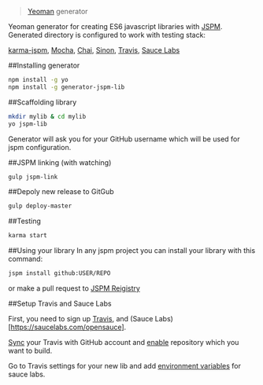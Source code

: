 > [Yeoman](http://yeoman.io) generator

Yeoman generator for creating ES6 javascript libraries with [JSPM](http://jspm.io/).
Generated directory is configured to work with testing stack:

[karma-jspm](https://github.com/Workiva/karma-jspm), [Mocha](http://mochajs.org/), [Chai](http://chaijs.com/), [Sinon](http://sinonjs.org/), [Travis](https://travis-ci.org/), [Sauce Labs](https://saucelabs.com/)

##Installing generator

```bash
npm install -g yo
npm install -g generator-jspm-lib
```

##Scaffolding library

```bash
mkdir mylib & cd mylib
yo jspm-lib
```

Generator will ask you for your GitHub username which will be used for jspm configuration.

##JSPM linking (with watching)

```bash
gulp jspm-link
```

##Depoly new release to GitGub

```bash
gulp deploy-master
```

##Testing

```bash
karma start
```

##Using your library
In any jspm project you can install your library with this command:

```bash
jspm install github:USER/REPO
```

or make a pull request to [JSPM Reigistry](https://github.com/jspm/registry)

##Setup Travis and Sauce Labs

First, you need to sign up [Travis](https://travis-ci.org), and (Sauce Labs)[https://saucelabs.com/opensauce].

[Sync](https://travis-ci.org/profile) your Travis with GitHub account and [enable](https://travis-ci.org/profile) repository which you want to build.

Go to Travis settings for your new lib and add [environment variables](http://blog.travis-ci.com/2014-08-22-environment-variables/) for sauce labs.